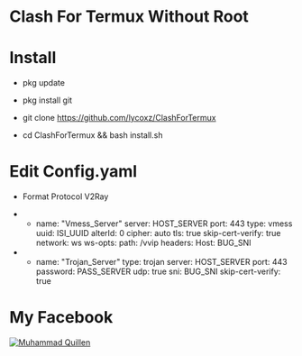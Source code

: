# Clash For Termux Without Root

# Install
- pkg update  

- pkg install git

- git clone https://github.com/lycoxz/ClashForTermux

- cd ClashForTermux && bash install.sh

# Edit Config.yaml
- Format Protocol V2Ray
- - name: "Vmess_Server"
    server: HOST_SERVER
    port: 443
    type: vmess
    uuid: ISI_UUID
    alterId: 0
    cipher: auto
    tls: true
    skip-cert-verify: true
    network: ws
    ws-opts:
      path: /vvip
      headers:
        Host: BUG_SNI

- - name: "Trojan_Server"
    type: trojan
    server: HOST_SERVER
    port: 443
    password: PASS_SERVER
    udp: true
    sni: BUG_SNI
    skip-cert-verify: true

# My Facebook
[![Muhammad Quillen](https://i.ibb.co/9ckxPFK/275280701-1017928129071608-6754365807402039988-n.jpg)](https://www.facebook.com/LyCoXyZ/) 
